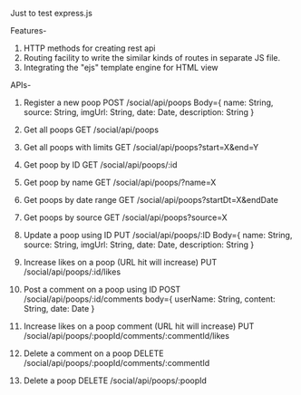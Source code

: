 Just to test express.js

Features-

1. HTTP methods for creating rest api
2. Routing facility to write the similar kinds of routes in separate JS file.
3. Integrating the "ejs" template engine for HTML view


APIs-

1. Register a new poop
    POST /social/api/poops
    Body={
      name: String,
      source: String,
      imgUrl: String,
      date: Date,
      description: String
    }

2. Get all poops
    GET /social/api/poops

3. Get all poops with limits
    GET /social/api/poops?start=X&end=Y

4. Get poop by ID
    GET /social/api/poops/:id

5. Get poop by name
    GET /social/api/poops/?name=X

6. Get poops by date range
    GET /social/api/poops?startDt=X&endDate

7. Get poops by source
    GET /social/api/poops?source=X

8. Update a poop using ID
    PUT /social/api/poops/:ID
    Body={
      name: String,
      source: String,
      imgUrl: String,
      date: Date,
      description: String
    }

9. Increase likes on a poop (URL hit will increase)
    PUT /social/api/poops/:id/likes

10. Post a comment on a poop using ID
    POST /social/api/poops/:id/comments
    body={
      userName: String,
      content: String,
      date: Date
    }

11. Increase likes on a poop comment (URL hit will increase)
    PUT /social/api/poops/:poopId/comments/:commentId/likes

12. Delete a comment on a poop
    DELETE /social/api/poops/:poopId/comments/:commentId

13. Delete a poop
    DELETE /social/api/poops/:poopId

